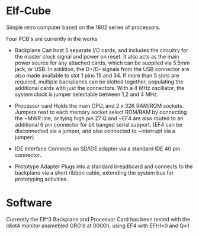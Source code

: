 # Elf-Cube
Simple retro computer based on the 1802 series of processors.

Four PCB's are currently in the works

- Backplane
Can host 5 separate I/O cards, and includes the circuitry for the master clock signal and power on reset. It also acts as the main power source for 
any attached cards, which can be supplied via 5.5mm jack, or USB. In addition, the D+/D- signals from the USB connector are also made available to 
slot 1 pins 15 and 34. If more than 5 slots are required, multiple backplanes can be slotted together, populating the additional cards with just the 
connectors. With a 4 MHz oscillator, the system clock is jumper selectable between 1,2 and 4 MHz.

- Processor card
Holds the main CPU, and 2 x 32K RAM/ROM sockets. Jumpers next to each memory socket select ROM/RAM by connecting the ~MWR line, or tying high pin 27
Q and ~EF4 are also routed to an additional 6 pin connector for bit banged serial support. (EF4 can be disconnected via a jumper, and also connected 
to ~interrupt via a jumper)

- IDE Interface
Connects an SD/IDE adapter via a standard IDE 40 pin connector.

- Prototype Adapter
Plugs into a standard breadboard and connects to the backplane via a short ribbon cable, extending the system bus for prototyping activities.

# Software
Currently the Elf^3 Backplane and Processor Card has been tested with the Idiot4 monitor assmebled ORG'd at 0000h, using EF4 with EFHI=0 and Q=1
